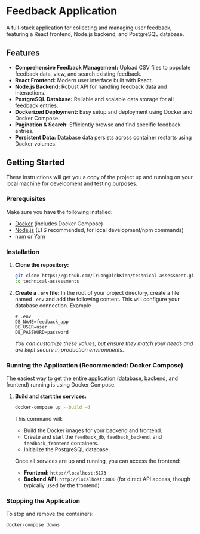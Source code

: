 # Feedback Application

A full-stack application for collecting and managing user feedback, featuring a React frontend, Node.js backend, and PostgreSQL database.

## Features

* **Comprehensive Feedback Management:** Upload CSV files to populate feedback data, view, and search existing feedback.
* **React Frontend:** Modern user interface built with React.
* **Node.js Backend:** Robust API for handling feedback data and interactions.
* **PostgreSQL Database:** Reliable and scalable data storage for all feedback entries.
* **Dockerized Deployment:** Easy setup and deployment using Docker and Docker Compose.
* **Pagination & Search:** Efficiently browse and find specific feedback entries.
* **Persistent Data:** Database data persists across container restarts using Docker volumes.

## Getting Started

These instructions will get you a copy of the project up and running on your local machine for development and testing purposes.

### Prerequisites

Make sure you have the following installed:

* [Docker](https://www.docker.com/get-started) (includes Docker Compose)
* [Node.js](https://nodejs.org/en/download/) (LTS recommended, for local development/npm commands)
* [npm](https://www.npmjs.com/get-npm) or [Yarn](https://yarnpkg.com/)

### Installation

1.  **Clone the repository:**
    ```bash
    git clone https://github.com/TruongDinhKien/technical-assessment.git
    cd technical-assessments
    ```

2.  **Create a `.env` file:**
    In the root of your project directory, create a file named `.env` and add the following content. This will configure your database connection.
    Example
    ```dotenv
    # .env
    DB_NAME=feedback_app
    DB_USER=user
    DB_PASSWORD=password
    ```

    *You can customize these values, but ensure they match your needs and are kept secure in production environments.*

### Running the Application (Recommended: Docker Compose)

The easiest way to get the entire application (database, backend, and frontend) running is using Docker Compose.

1.  **Build and start the services:**
    ```bash
    docker-compose up --build -d
    ```
    This command will:
    * Build the Docker images for your backend and frontend.
    * Create and start the `feedback_db`, `feedback_backend`, and `feedback_frontend` containers.
    * Initialize the PostgreSQL database.

    Once all services are up and running, you can access the frontend:
    * **Frontend:** `http://localhost:5173`
    * **Backend API:** `http://localhost:3000` (for direct API access, though typically used by the frontend)


### Stopping the Application

To stop and remove the containers:
```bash
docker-compose downs